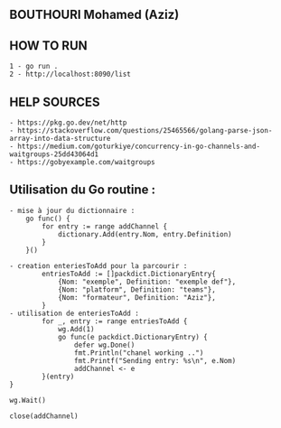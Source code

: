 ## BOUTHOURI Mohamed (Aziz) 
## HOW TO RUN
    1 - go run .
    2 - http://localhost:8090/list
## HELP SOURCES 
    - https://pkg.go.dev/net/http
    - https://stackoverflow.com/questions/25465566/golang-parse-json-array-into-data-structure
    - https://medium.com/goturkiye/concurrency-in-go-channels-and-waitgroups-25dd43064d1
    - https://gobyexample.com/waitgroups

## Utilisation du Go routine :
    - mise à jour du dictionnaire :
        go func() {
            for entry := range addChannel {
                dictionary.Add(entry.Nom, entry.Definition)
            }
        }()

    - creation enteriesToAdd pour la parcourir : 
        	entriesToAdd := []packdict.DictionaryEntry{
		        {Nom: "exemple", Definition: "exemple def"},
		        {Nom: "platform", Definition: "teams"},
		        {Nom: "formateur", Definition: "Aziz"},
	        }
    - utilisation de enteriesToAdd : 
            for _, entry := range entriesToAdd {
		        wg.Add(1)
		        go func(e packdict.DictionaryEntry) {
			        defer wg.Done()
			        fmt.Println("chanel working ..")
			        fmt.Printf("Sending entry: %s\n", e.Nom)
			        addChannel <- e
		    }(entry)
	}

	wg.Wait()

	close(addChannel)  